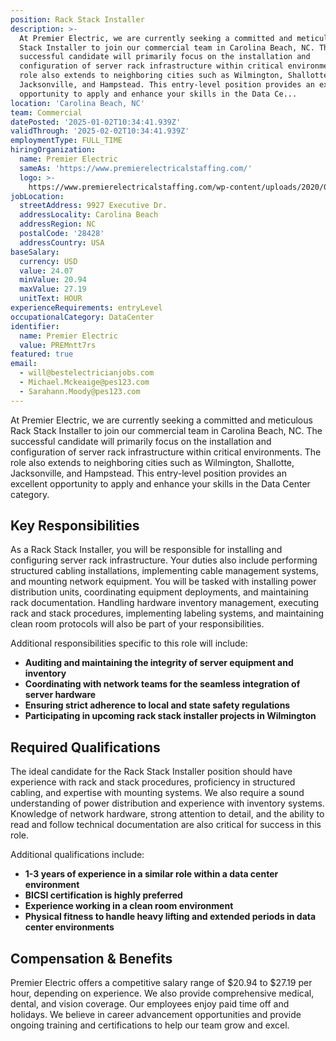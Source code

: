 ```yaml
---
position: Rack Stack Installer
description: >-
  At Premier Electric, we are currently seeking a committed and meticulous Rack
  Stack Installer to join our commercial team in Carolina Beach, NC. The
  successful candidate will primarily focus on the installation and
  configuration of server rack infrastructure within critical environments. The
  role also extends to neighboring cities such as Wilmington, Shallotte,
  Jacksonville, and Hampstead. This entry-level position provides an excellent
  opportunity to apply and enhance your skills in the Data Ce...
location: 'Carolina Beach, NC'
team: Commercial
datePosted: '2025-01-02T10:34:41.939Z'
validThrough: '2025-02-02T10:34:41.939Z'
employmentType: FULL_TIME
hiringOrganization:
  name: Premier Electric
  sameAs: 'https://www.premierelectricalstaffing.com/'
  logo: >-
    https://www.premierelectricalstaffing.com/wp-content/uploads/2020/05/Premier-Electrical-Staffing-logo.png
jobLocation:
  streetAddress: 9927 Executive Dr.
  addressLocality: Carolina Beach
  addressRegion: NC
  postalCode: '28428'
  addressCountry: USA
baseSalary:
  currency: USD
  value: 24.07
  minValue: 20.94
  maxValue: 27.19
  unitText: HOUR
experienceRequirements: entryLevel
occupationalCategory: DataCenter
identifier:
  name: Premier Electric
  value: PREMntt7rs
featured: true
email:
  - will@bestelectricianjobs.com
  - Michael.Mckeaige@pes123.com
  - Sarahann.Moody@pes123.com
---
```




At Premier Electric, we are currently seeking a committed and meticulous Rack Stack Installer to join our commercial team in Carolina Beach, NC. The successful candidate will primarily focus on the installation and configuration of server rack infrastructure within critical environments. The role also extends to neighboring cities such as Wilmington, Shallotte, Jacksonville, and Hampstead. This entry-level position provides an excellent opportunity to apply and enhance your skills in the Data Center category.

## Key Responsibilities

As a Rack Stack Installer, you will be responsible for installing and configuring server rack infrastructure. Your duties also include performing structured cabling installations, implementing cable management systems, and mounting network equipment. You will be tasked with installing power distribution units, coordinating equipment deployments, and maintaining rack documentation. Handling hardware inventory management, executing rack and stack procedures, implementing labeling systems, and maintaining clean room protocols will also be part of your responsibilities. 

Additional responsibilities specific to this role will include:
- **Auditing and maintaining the integrity of server equipment and inventory**
- **Coordinating with network teams for the seamless integration of server hardware**
- **Ensuring strict adherence to local and state safety regulations**
- **Participating in upcoming rack stack installer projects in Wilmington**

## Required Qualifications

The ideal candidate for the Rack Stack Installer position should have experience with rack and stack procedures, proficiency in structured cabling, and expertise with mounting systems. We also require a sound understanding of power distribution and experience with inventory systems. Knowledge of network hardware, strong attention to detail, and the ability to read and follow technical documentation are also critical for success in this role.

Additional qualifications include:
- **1-3 years of experience in a similar role within a data center environment**
- **BICSI certification is highly preferred**
- **Experience working in a clean room environment**
- **Physical fitness to handle heavy lifting and extended periods in data center environments**

## Compensation & Benefits

Premier Electric offers a competitive salary range of $20.94 to $27.19 per hour, depending on experience. We also provide comprehensive medical, dental, and vision coverage. Our employees enjoy paid time off and holidays. We believe in career advancement opportunities and provide ongoing training and certifications to help our team grow and excel.

